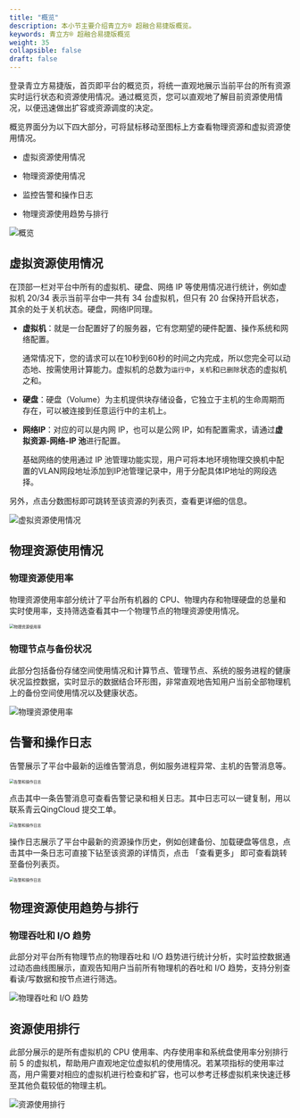 ```yaml
---
title: "概览"
description: 本小节主要介绍青立方® 超融合易捷版概览。 
keywords: 青立方® 超融合易捷版概览
weight: 35
collapsible: false
draft: false
---
```



登录青立方易捷版，首页即平台的概览页，将统一直观地展示当前平台的所有资源实时运行状态和资源使用情况。通过概览页，您可以直观地了解目前资源使用情况，以便迅速做出扩容或资源调度的决定。

概览界面分为以下四大部分，可将鼠标移动至图标上方查看物理资源和虚拟资源使用情况。

- 虚拟资源使用情况

- 物理资源使用情况

- 监控告警和操作日志

- 物理资源使用趋势与排行

![概览](../_images/overview.png)

## 虚拟资源使用情况

在顶部一栏对平台中所有的虚拟机、硬盘、网络 IP 等使用情况进行统计，例如虚拟机 20/34 表示当前平台中一共有 34 台虚拟机，但只有 20 台保持开启状态，其余的处于关机状态。硬盘，网络IP同理。

- **虚拟机**：就是一台配置好了的服务器，它有您期望的硬件配置、操作系统和网络配置。
  
  通常情况下，您的请求可以在10秒到60秒的时间之内完成，所以您完全可以动态地、按需使用计算能力。虚拟机的总数为`运行中`，`关机`和`已删除`状态的虚拟机之和。

- **硬盘**：硬盘（Volume）为主机提供块存储设备，它独立于主机的生命周期而存在，可以被连接到任意运行中的主机上。

- **网络IP**：对应的可以是内网 IP，也可以是公网 IP，如有配置需求，请通过**虚拟资源-网络-IP 池**进行配置。
  
  基础网络的使用通过 IP 池管理功能实现，用户可将本地环境物理交换机中配置的VLAN网段地址添加到IP池管理记录中，用于分配具体IP地址的网段选择。

另外，点击分数图标即可跳转至该资源的列表页，查看更详细的信息。

![虚拟资源使用情况](../_images/vm_usage.png)

## 物理资源使用情况

### 物理资源使用率

物理资源使用率部分统计了平台所有机器的 CPU、物理内存和物理硬盘的总量和实时使用率，支持筛选查看其中一个物理节点的物理资源使用情况。

<img src="../_images/physical_usage.png" alt="物理资源使用率" style="zoom:50%;" />

### 物理节点与备份状况

此部分包括备份存储空间使用情况和计算节点、管理节点、系统的服务进程的健康状况监控数据，实时显示的数据结合环形图，非常直观地告知用户当前全部物理机上的备份空间使用情况以及健康状态。

![物理资源使用率](../_images/physical_usage_2.png)

## 告警和操作日志

告警展示了平台中最新的运维告警消息，例如服务进程异常、主机的告警消息等。

<img src="../_images/log.png" alt="告警和操作日志" style="zoom:50%;" />

点击其中一条告警消息可查看告警记录和相关日志。其中日志可以一键复制，用以联系青云QingCloud 提交工单。

<img src="../_images/log_2.png" alt="告警和操作日志" style="zoom:50%;" />

操作日志展示了平台中最新的资源操作历史，例如创建备份、加载硬盘等信息，点击其中一条日志可直接下钻至该资源的详情页，点击 「查看更多」 即可查看跳转至备份列表页。

<img src="../_images/log_3.png" alt="告警和操作日志" style="zoom:50%;" />

## 物理资源使用趋势与排行

### 物理吞吐和 I/O 趋势

此部分对平台所有物理节点的物理吞吐和 I/O 趋势进行统计分析，实时监控数据通过动态曲线图展示，直观告知用户当前所有物理机的吞吐和 I/O 趋势，支持分别查看读/写数据和按节点进行筛选。

![物理吞吐和 I/O 趋势](../_images/rank.png)

## 资源使用排行

此部分展示的是所有虚拟机的 CPU 使用率、内存使用率和系统盘使用率分别排行前 5 的虚拟机，帮助用户直观地定位虚拟机的使用情况。若某项指标的使用率过高，用户需要对相应的虚拟机进行检查和扩容，也可以参考迁移虚拟机来快速迁移至其他负载较低的物理主机。

![资源使用排行](../_images/rank_2.png)
